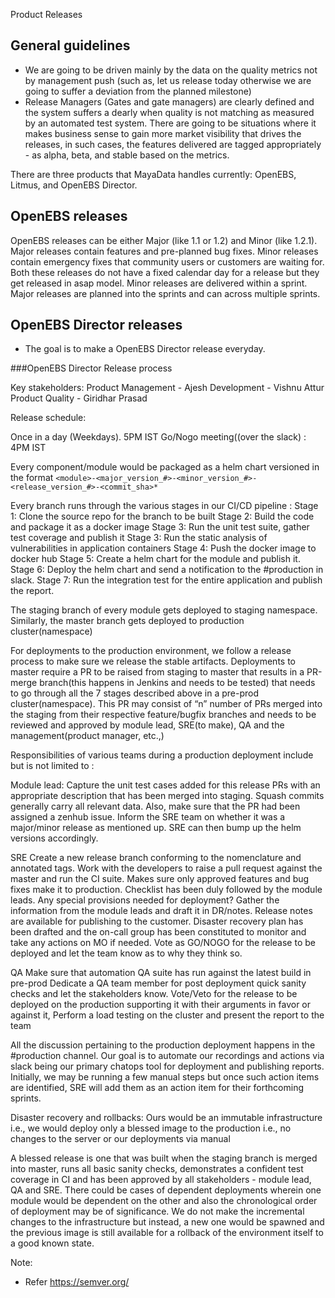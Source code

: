 Product Releases

## General guidelines

- We are going to be driven mainly by the data on the quality metrics not by management push (such as, let us release today otherwise we are going to suffer a deviation from the planned milestone)
- Release Managers (Gates and gate managers) are clearly defined and the system suffers a dearly when quality is not matching as measured by an automated test system.
There are going to be situations where it makes business sense to gain more market visibility that drives the releases, in such cases, the features delivered are tagged appropriately - as alpha, beta, and stable based on the metrics.


There are three products that MayaData handles currently: OpenEBS, Litmus, and OpenEBS Director.

## OpenEBS releases
OpenEBS releases can be either Major (like 1.1 or 1.2) and Minor (like 1.2.1). Major releases contain features and pre-planned bug fixes. Minor releases contain emergency fixes that community users or customers are waiting for. Both these releases do not have a fixed calendar day for a release but they get released in asap model. Minor releases are delivered within a sprint. Major releases are planned into the sprints and can across multiple sprints.

## OpenEBS Director releases
- The goal is to make a OpenEBS Director release everyday.



###OpenEBS Director Release process

Key stakeholders:
Product Management - Ajesh
Development - Vishnu Attur
Product Quality - Giridhar Prasad

Release schedule:

Once in a day (Weekdays). 5PM IST
Go/Nogo meeting((over the slack) : 4PM IST


Every component/module would be packaged as a helm chart versioned in the format `<module>-<major_version_#>-<minor_version_#>-<release_version_#>-<commit_sha>*`

Every branch runs through the various stages in our CI/CD pipeline :
Stage 1: Clone the source repo for the branch to be built
Stage 2: Build the code and package it as a docker image
Stage 3: Run the unit test suite, gather test coverage and publish it
Stage 3: Run the static analysis of vulnerabilities in application containers
Stage 4: Push the docker image to docker hub
Stage 5: Create a helm chart for the module and publish it.
Stage 6: Deploy the helm chart and send a notification to the #production in slack.
Stage 7: Run the integration test for the entire application and publish the report.

The staging branch of every module gets deployed to staging namespace.
Similarly, the master branch gets deployed to production cluster(namespace)



For deployments to the production environment, we follow a release process to make sure we release the stable artifacts. Deployments to master require a PR to be raised from staging to master that results in a PR-merge branch(this happens in Jenkins and needs to be tested) that needs to go through all the 7 stages described above in a pre-prod cluster(namespace). This PR may consist of “n” number of PRs merged into the staging from their respective feature/bugfix branches and needs to be reviewed and approved by module lead, SRE(to make), QA and the management(product manager, etc.,)

Responsibilities of various teams during a production deployment include but is not limited to :

Module lead:
Capture the unit test cases added for this release
PRs with an appropriate description that has been merged into staging. Squash commits generally carry all relevant data. Also, make sure that the PR had been assigned a zenhub issue.
Inform the SRE team on whether it was a major/minor release as mentioned up. SRE can then bump up the helm versions accordingly.

SRE
Create a new release branch conforming to the nomenclature and annotated tags.
Work with the developers to raise a pull request against the master and run the CI suite.
Makes sure only approved features and bug fixes make it to production.
Checklist has been duly followed by the module leads.
Any special provisions needed for deployment? Gather the information from the module leads and draft it in DR/notes.
Release notes are available for publishing to the customer.
Disaster recovery plan has been drafted and the on-call group has been constituted to monitor and take any actions on MO if needed.
Vote as GO/NOGO for the release to be deployed and let the team know as to why they think so.

QA
Make sure that automation QA suite has run against the latest build in pre-prod
Dedicate a QA team member for post deployment quick sanity checks and let the stakeholders know.
Vote/Veto for the release to be deployed on the production supporting it with their arguments in favor or against it,
Perform a load testing on the cluster and present the report to the team

All the discussion pertaining to the production deployment happens in the #production channel. Our goal is to automate our recordings and actions via slack being our primary chatops tool for deployment and publishing reports. Initially, we may be running a few manual steps but once such action items are identified, SRE will add them as an action item for their forthcoming sprints.

Disaster recovery and rollbacks:
Ours would be an immutable infrastructure i.e., we would deploy only a blessed image to the production i.e., no changes to the server or our deployments via manual

A blessed release is one that was built when the staging branch is merged into master, runs all basic sanity checks, demonstrates a confident test coverage in CI and has been approved by all stakeholders - module lead, QA and SRE. There could be cases of dependent deployments wherein one module would be dependent on the other and also the chronological order of deployment may be of significance. We do not make the incremental changes to the infrastructure but instead, a new one would be spawned and the previous image is still available for a rollback of the environment itself to a good known state.

Note:
* Refer https://semver.org/
